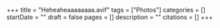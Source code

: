 +++
title = "Heheaheaaaaaaaa.avif"
tags = ["Photos"]
categories = []
startDate = ""
draft = false
pages = []
description = ""
citations = []
+++
